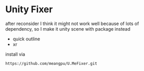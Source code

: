 # Unity Fixer

after reconsider I think it might not work well because of lots of dependency, so I make it unity scene with package instead

- quick outline
- xr

install via

```text
https://github.com/meangpu/U.MeFixer.git
```
